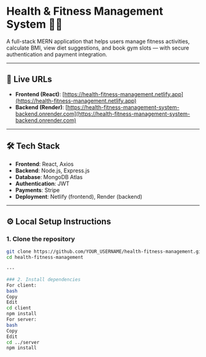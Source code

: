 # Health & Fitness Management System 🏋️‍♀️

A full-stack MERN application that helps users manage fitness activities, calculate BMI, view diet suggestions, and book gym slots — with secure authentication and payment integration.

---

## 🔗 Live URLs

- **Frontend (React)**: [https://health-fitness-management.netlify.app](https://health-fitness-management.netlify.app)
- **Backend (Render)**: [https://health-fitness-management-system-backend.onrender.com](https://health-fitness-management-system-backend.onrender.com)

---

## 🛠 Tech Stack

- **Frontend**: React, Axios
- **Backend**: Node.js, Express.js
- **Database**: MongoDB Atlas
- **Authentication**: JWT
- **Payments**: Stripe
- **Deployment**: Netlify (frontend), Render (backend)

---

## ⚙️ Local Setup Instructions

### 1. Clone the repository
```bash
git clone https://github.com/YOUR_USERNAME/health-fitness-management.git
cd health-fitness-management

---

### 2. Install dependencies
For client:
bash
Copy
Edit
cd client
npm install
For server:
bash
Copy
Edit
cd ../server
npm install

